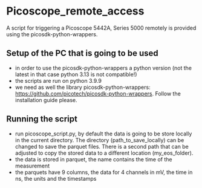 # Picoscope_remote_access
A script for triggering a Picoscope 5442A, Series 5000 remotely is provided using the picosdk-python-wrappers.

## Setup of the PC that is going to be used
- in order to use the picosdk-python-wrappers a python version (not the latest in that case python 3.13 is not compatible!)
- the scripts are run on python 3.9.9
- we need as well the library picosdk-python-wrappers: https://github.com/picotech/picosdk-python-wrappers. Follow the installation guide please.
  
## Running the script
- run picoscope_script.py, by default the data is going to be store locally in the current directory. The directory (path_to_save_locally) can be changed to save the parquet files. There is a second path that can be adjusted to copy the stored data to a different location (my_eos_folder).
- the data is stored in parquet, the name contains the time of the measurement
- the parquets have 9 columns, the data for 4 channels in mV, the time in ns, the units and the timestamps
